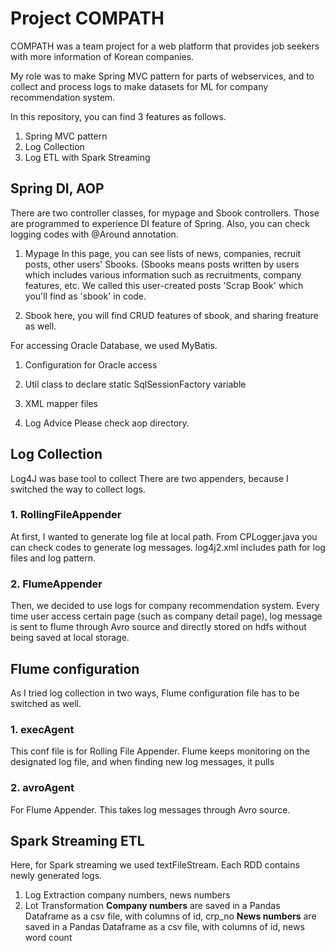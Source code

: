 # Project COMPATH

COMPATH was a team project for a web platform that provides job seekers with more information of Korean companies. 

My role was to make Spring MVC pattern for parts of webservices,
 and to collect and process logs to make datasets for ML for company recommendation system.

In this repository, you can find 3 features as follows.

1. Spring MVC pattern
2. Log Collection 
3. Log ETL with Spark Streaming

## Spring DI, AOP

There are two controller classes, for mypage and Sbook controllers. Those are programmed to experience DI feature of Spring. Also, you can check logging codes with @Around annotation.

1. Mypage
    In this page, you can see lists of news, companies, recruit posts, other users' Sbooks.
    (Sbooks means posts written by users which includes various information such as recruitments, company features, etc. 
    We called this user-created posts 'Scrap Book' which you'll find as 'sbook' in code.

2. Sbook
here, you will find CRUD features of sbook, and sharing freature as well.

For accessing Oracle Database, we used MyBatis.

1. Configuration for Oracle access
2. Util class to declare static SqlSessionFactory variable
3. XML mapper files

3. Log Advice
Please check aop directory.

## Log Collection

Log4J was base tool to collect 
There are two appenders, because I switched the way to collect logs.


### 1. RollingFileAppender

At first, I wanted to generate log file at local path. 
From CPLogger.java you can check codes to generate log messages.
log4j2.xml includes path for log files and log pattern. 

### 2. FlumeAppender

Then, we decided to use logs for company recommendation system. Every time user access certain page (such as company detail page), log message is sent to flume through Avro source and directly stored on hdfs without being saved at local storage. 



## Flume configuration

As I tried log collection in two ways, Flume configuration file has to be switched as well. 

### 1. execAgent

This conf file is for Rolling File Appender. Flume keeps monitoring on the designated log file, and when finding new log messages, it pulls 

### 2. avroAgent

For Flume Appender. This takes log messages through Avro source. 



## Spark Streaming ETL

Here, for Spark streaming we used textFileStream.
Each RDD contains newly generated logs.

1. Log Extraction
company numbers, news numbers
2. Lot Transformation
**Company numbers** are saved in a Pandas Dataframe as a csv file, with columns of id, crp_no
**News numbers** are saved in a Pandas Dataframe as a csv file, with columns of id, news word count
